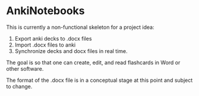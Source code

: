 AnkiNotebooks
===

This is currently a non-functional skeleton for a project idea:

1. Export anki decks to .docx files
2. Import .docx files to anki
3. Synchronize decks and docx files in real time.

The goal is so that one can create, edit, and read flashcards in Word or other software.

The format of the .docx file is in a conceptual stage at this point and subject to change.
